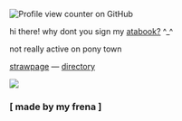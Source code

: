 ![Profile view counter on GitHub](https://komarev.com/ghpvc/?username=kyubao)


hi there! why dont you sign my [atabook?](https://kyubao.atabook.org/) ^_^

not really active on pony town

[strawpage](https://2tym.straw.page/) — [directory](https://insufferableprickhead.straw.page/)

![](https://file.garden/ZeQsUxqOoVX2psZh/image-15.png)
### [ made by my frena ]

